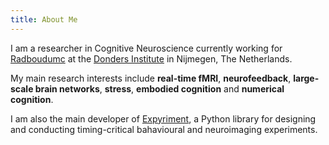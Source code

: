 ```yaml
---
title: About Me
---
```


I am a researcher in Cognitive Neuroscience currently working for [Radboudumc](https://www.radboudumc.nl/en/patient-care) at the [Donders Institute](https://ru.nl/donders) in Nijmegen, The Netherlands.

My main research interests include **real-time fMRI**, **neurofeedback**, **large-scale brain networks**, **stress**, **embodied cognition** and **numerical cognition**.

I am also the main developer of [Expyriment](http://www.expyriment.org), a Python library for designing and conducting timing-critical bahavioural and neuroimaging experiments.
